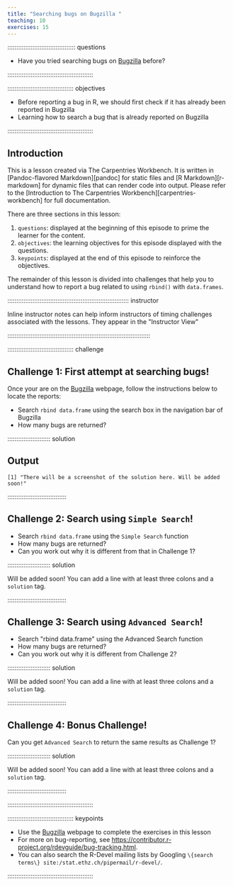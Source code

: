 ```yaml
---
title: "Searching bugs on Bugzilla "
teaching: 10
exercises: 15
---
```


:::::::::::::::::::::::::::::::::::::: questions 

- Have you tried searching bugs on [Bugzilla](https://bugs.r-project.org/) before?

::::::::::::::::::::::::::::::::::::::::::::::::

::::::::::::::::::::::::::::::::::::: objectives

- Before reporting a bug in R, we should first check if it has already been reported in Bugzilla
- Learning how to search a bug that is already reported on Bugzilla


::::::::::::::::::::::::::::::::::::::::::::::::

## Introduction

This is a lesson created via The Carpentries Workbench. It is written in
[Pandoc-flavored Markdown][pandoc] for static files and
[R Markdown][r-markdown] for dynamic files that can render code into output. 
Please refer to the [Introduction to The Carpentries 
Workbench][carpentries-workbench] for full documentation.

There are three sections in this lesson:

 1. `questions`: displayed at the beginning of this episode to prime the
    learner for the content.
 2. `objectives`: the learning objectives for this episode displayed with
    the questions.
 3. `keypoints`: displayed at the end of this episode to reinforce the
    objectives.
    
    
The remainder of this lesson is divided into challenges that help you to understand how to report a bug related to using `rbind()` with `data.frames`.

:::::::::::::::::::::::::::::::::::::::::::::::::::::::::::::::::::: instructor

Inline instructor notes can help inform instructors of timing challenges
associated with the lessons. They appear in the "Instructor View"

::::::::::::::::::::::::::::::::::::::::::::::::::::::::::::::::::::::::::::::::

::::::::::::::::::::::::::::::::::::: challenge 

## Challenge 1: First attempt at searching bugs!


Once your are on the [Bugzilla](https://bugs.r-project.org/) webpage, follow the instructions below to locate the reports:

- Search `rbind data.frame` using the search box in the navigation bar of Bugzilla
- How many bugs are returned?


:::::::::::::::::::::::: solution 

## Output
 
```output
[1] "There will be a screenshot of the solution here. Will be added soon!"
```

:::::::::::::::::::::::::::::::::


## Challenge 2: Search using `Simple Search`!

- Search `rbind data.frame` using the `Simple Search` function
- How many bugs are returned?
- Can you work out why it is different from that in Challenge 1?

:::::::::::::::::::::::: solution 

Will be added soon!
You can add a line with at least three colons and a `solution` tag.

:::::::::::::::::::::::::::::::::

## Challenge 3: Search using `Advanced Search`!

- Search "rbind data.frame" using the Advanced Search function
- How many bugs are returned?
- Can you work out why it is different from Challenge 2?

:::::::::::::::::::::::: solution 

Will be added soon!
You can add a line with at least three colons and a `solution` tag.

:::::::::::::::::::::::::::::::::

## Challenge 4: Bonus Challenge!

Can you get `Advanced Search` to return the same results as Challenge 1?

:::::::::::::::::::::::: solution 

Will be added soon!
You can add a line with at least three colons and a `solution` tag.

:::::::::::::::::::::::::::::::::

::::::::::::::::::::::::::::::::::::::::::::::::

<!--Or you can use standard markdown for static figures with the following syntax:

`![optional caption that appears below the figure](figure url){alt='alt text for
accessibility purposes'}`

![You belong in The Carpentries!](https://raw.githubusercontent.com/carpentries/logo/master/Badge_Carpentries.svg){alt='Blue Carpentries hex person logo with no text.'}-->


::::::::::::::::::::::::::::::::::::: keypoints 

- Use the [Bugzilla](https://bugs.r-project.org/) webpage to complete the exercises in this lesson
- For more on bug-reporting, see https://contributor.r-project.org/rdevguide/bug-tracking.html.
- You can also search the R-Devel mailing lists by Googling `\{search terms\} site:/stat.ethz.ch/pipermail/r-devel/`.


::::::::::::::::::::::::::::::::::::::::::::::::

